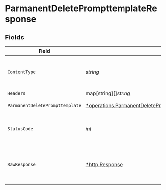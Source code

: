 # ParmanentDeletePrompttemplateResponse


## Fields

| Field                                                                                                                                                                  | Type                                                                                                                                                                   | Required                                                                                                                                                               | Description                                                                                                                                                            | Example                                                                                                                                                                |
| ---------------------------------------------------------------------------------------------------------------------------------------------------------------------- | ---------------------------------------------------------------------------------------------------------------------------------------------------------------------- | ---------------------------------------------------------------------------------------------------------------------------------------------------------------------- | ---------------------------------------------------------------------------------------------------------------------------------------------------------------------- | ---------------------------------------------------------------------------------------------------------------------------------------------------------------------- |
| `ContentType`                                                                                                                                                          | *string*                                                                                                                                                               | :heavy_check_mark:                                                                                                                                                     | HTTP response content type for this operation                                                                                                                          |                                                                                                                                                                        |
| `Headers`                                                                                                                                                              | map[string][]*string*                                                                                                                                                  | :heavy_check_mark:                                                                                                                                                     | N/A                                                                                                                                                                    |                                                                                                                                                                        |
| `ParmanentDeletePrompttemplate`                                                                                                                                        | [*operations.ParmanentDeletePrompttemplateParmanentDeletePrompttemplate](../../../pkg/models/operations/parmanentdeleteprompttemplateparmanentdeleteprompttemplate.md) | :heavy_minus_sign:                                                                                                                                                     | OK                                                                                                                                                                     | {"status":"error","message":"Not Found"}                                                                                                                               |
| `StatusCode`                                                                                                                                                           | *int*                                                                                                                                                                  | :heavy_check_mark:                                                                                                                                                     | HTTP response status code for this operation                                                                                                                           |                                                                                                                                                                        |
| `RawResponse`                                                                                                                                                          | [*http.Response](https://pkg.go.dev/net/http#Response)                                                                                                                 | :heavy_check_mark:                                                                                                                                                     | Raw HTTP response; suitable for custom response parsing                                                                                                                |                                                                                                                                                                        |